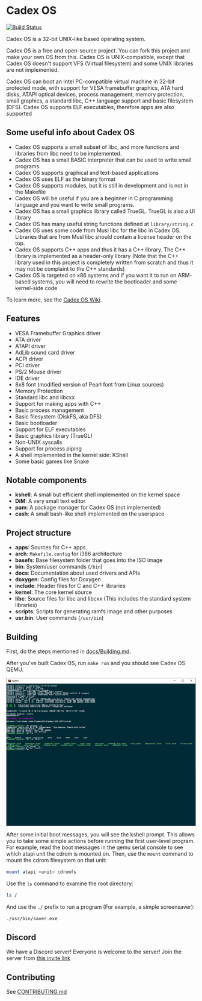 # Cadex OS

[![Build Status](https://travis-ci.org/OpenCreeck/Cadex-OS-Official.svg?branch=master)](https://travis-ci.org/OpenCreeck/Cadex-OS-Official)

Cadex OS is a 32-bit UNIX-like based operating system.

Cadex OS is a free and open-source project. You can fork this project and make your own OS from this.
Cadex OS is UNIX-compatible, except that Cadex OS doesn't support VFS (Virtual filesystem) and some UNIX libraries are not implemented.

Cadex OS can boot an Intel PC-compatible virtual machine in 32-bit protected
mode, with support for VESA framebuffer graphics, ATA hard disks, ATAPI optical
devices, process management, memory protection, small graphics, a standard libc, C++ language support and basic filesystem (DFS). Cadex OS supports ELF executables, therefore apps are also supported

## Some useful info about Cadex OS

- Cadex OS supports a small subset of libc, and more functions and libraries from libc need to be implemented.
- Cadex OS has a small BASIC interpreter that can be used to write small programs.
- Cadex OS supports graphical and text-based applications
- Cadex OS uses ELF as the binary format
- Cadex OS supports modules, but it is still in development and is not in the Makefile
- Cadex OS will be useful if you are a beginner in C programming language and you want to write small programs.
- Cadex OS has a small graphics library called TrueGL. TrueGL is also a UI library
- Cadex OS has many useful string functions defined at `library/string.c`
- Cadex OS uses some code from Musl libc for the libc in Cadex OS. Libraries that are from Musl libc should contain a license header on the top.
- Cadex OS supports C++ apps and thus it has a C++ library. The C++ library is implemented as a header-only library (Note that the C++ library used in this project is completely written from scratch and thus it may not be complaint to the C++ standards)
- Cadex OS is targeted on x86 systems and if you want it to run on ARM-based systems, you will need to rewrite the bootloader and some kernel-side code

To learn more, see the [Cadex OS Wiki](http://cadex-os-wiki.rf.gd).

## Features

- VESA Framebuffer Graphics driver
- ATA driver
- ATAPI driver
- AdLib sound card driver
- ACPI driver
- PCI driver
- PS/2 Mouse driver
- IDE driver
- 8x8 font (modified version of Pearl font from Linux sources)
- Memory Protection
- Standard libc and libcxx
- Support for making apps with C++
- Basic process management
- Basic filesystem (DiskFS, aka DFS)
- Basic bootloader
- Support for ELF executables
- Basic graphics library (TrueGL)
- Non-UNIX syscalls
- Support for process piping
- A shell implemented in the kernel side: KShell
- Some basic games like Snake

## Notable components

- **kshell**: A small but efficient shell implemented on the kernel space
- **DiM**: A very small text editor
- **pam**: A package manager for Cadex OS (not implemented)
- **cash**: A small bash-like shell implemented on the userspace

## Project structure

- **apps**: Sources for C++ apps
- **arch**: `Makefile.config` for i386 architecture
- **basefs**: Base filesystem folder that goes into the ISO image
- **bin**: System/user commands (`/bin`)
- **docs**: Documentation about used drivers and APIs
- **doxygen**: Config files for Doxygen
- **include**: Header files for C and C++ libraries
- **kernel**: The core kernel source
- **libc**: Source files for libc and libcxx (This includes the standard system libraries)
- **scripts**: Scripts for generating ramfs image and other purposes
- **usr.bin**: User commands (`/usr/bin`)

## Building

First, do the steps mentioned in [docs/Building.md](docs/Building.md).

After you've built Cadex OS, run `make run` and you should see Cadex OS QEMU.

<img src=docs/img/screenshot.png align=center>

After some initial boot messages, you will see the kshell prompt.
This allows you to take some simple actions before running the first
user-level program. For example, read the boot messages in the qemu serial console to see
which atapi unit the cdrom is mounted on. Then, use the `mount` command
to mount the cdrom filesystem on that unit:

```bash
mount atapi <unit> cdromfs
```

Use the `ls` command to examine the root directory:

```bash
ls /
```

And use the `./` prefix to run a program (For example, a simple screensaver):

```bash
./usr/bin/saver.exe
```

## Discord

We have a Discord server! Everyone is welcome to the server! Join the server from
[this invite link](https://discord.gg/mF9gG5W)

<!-- # Cross-Compiling Instructions

If you are building on any other type of machine (i.e, on WSL or any non-linux machine),
you will probably need to build a cross-compiler
using `./scripts/build-toolchain.sh` and then edit
`Makefile.config` to use the cross compiler binaries,
then execute `make` to create `cadex.iso` -->

## Contributing

See [CONTRIBUTING.md](docs/CONTRIBUTING.md)

